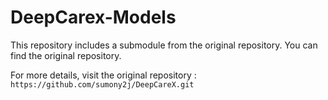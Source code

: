 # DeepCarex-Models

This repository includes a submodule from the original repository. You can find the original repository.

For more details, visit the original repository : 
`https://github.com/sumony2j/DeepCareX.git`
